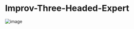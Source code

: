 # Improv-Three-Headed-Expert

![image](https://github.com/user-attachments/assets/3c274fa1-b76f-4692-a07f-485b3d0cb9d0)
